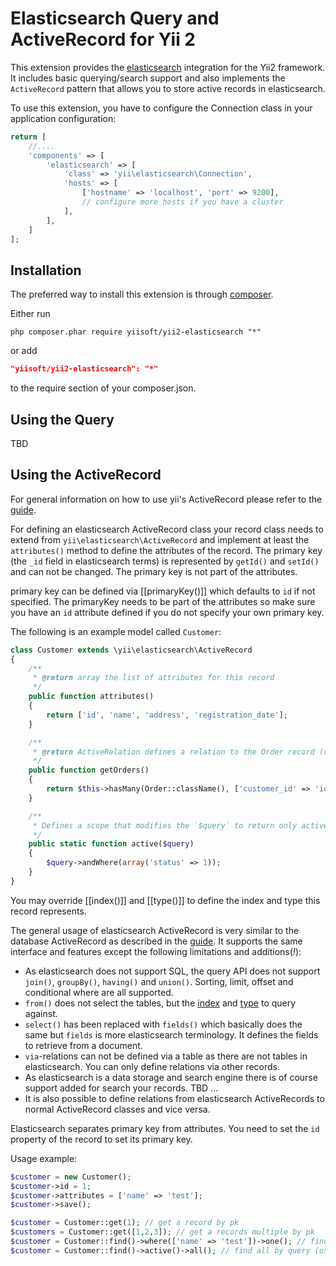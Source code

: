 Elasticsearch Query and ActiveRecord for Yii 2
==============================================

This extension provides the [elasticsearch](http://www.elasticsearch.org/) integration for the Yii2 framework.
It includes basic querying/search support and also implements the `ActiveRecord` pattern that allows you to store active
records in elasticsearch.

To use this extension, you have to configure the Connection class in your application configuration:

```php
return [
	//....
	'components' => [
        'elasticsearch' => [
            'class' => 'yii\elasticsearch\Connection',
            'hosts' => [
                ['hostname' => 'localhost', 'port' => 9200],
                // configure more hosts if you have a cluster
            ],
        ],
	]
];
```


Installation
------------

The preferred way to install this extension is through [composer](http://getcomposer.org/download/).

Either run

```
php composer.phar require yiisoft/yii2-elasticsearch "*"
```

or add

```json
"yiisoft/yii2-elasticsearch": "*"
```

to the require section of your composer.json.


Using the Query
---------------

TBD

Using the ActiveRecord
----------------------

For general information on how to use yii's ActiveRecord please refer to the [guide](https://github.com/yiisoft/yii2/blob/master/docs/guide/active-record.md).

For defining an elasticsearch ActiveRecord class your record class needs to extend from `yii\elasticsearch\ActiveRecord` and
implement at least the `attributes()` method to define the attributes of the record.
The primary key (the `_id` field in elasticsearch terms) is represented by `getId()` and `setId()` and can not be changed.
The primary key is not part of the attributes.

 primary key can be defined via [[primaryKey()]] which defaults to `id` if not specified.
The primaryKey needs to be part of the attributes so make sure you have an `id` attribute defined if you do
not specify your own primary key.

The following is an example model called `Customer`:

```php
class Customer extends \yii\elasticsearch\ActiveRecord
{
    /**
     * @return array the list of attributes for this record
     */
    public function attributes()
    {
        return ['id', 'name', 'address', 'registration_date'];
    }

    /**
     * @return ActiveRelation defines a relation to the Order record (can be in other database, e.g. redis or sql)
     */
    public function getOrders()
    {
        return $this->hasMany(Order::className(), ['customer_id' => 'id'])->orderBy('id');
    }

    /**
     * Defines a scope that modifies the `$query` to return only active(status = 1) customers
     */
    public static function active($query)
    {
        $query->andWhere(array('status' => 1));
    }
}
```

You may override [[index()]] and [[type()]] to define the index and type this record represents.

The general usage of elasticsearch ActiveRecord is very similar to the database ActiveRecord as described in the
[guide](https://github.com/yiisoft/yii2/blob/master/docs/guide/active-record.md).
It supports the same interface and features except the following limitations and additions(*!*):

- As elasticsearch does not support SQL, the query API does not support `join()`, `groupBy()`, `having()` and `union()`.
  Sorting, limit, offset and conditional where are all supported.
- `from()` does not select the tables, but the [index](http://www.elasticsearch.org/guide/en/elasticsearch/reference/current/glossary.html#glossary-index)
  and [type](http://www.elasticsearch.org/guide/en/elasticsearch/reference/current/glossary.html#glossary-type) to query against.
- `select()` has been replaced with `fields()` which basically does the same but `fields` is more elasticsearch terminology.
  It defines the fields to retrieve from a document.
- `via`-relations can not be defined via a table as there are not tables in elasticsearch. You can only define relations via other records.
- As elasticsearch is a data storage and search engine there is of course support added for search your records.
  TBD ...
- It is also possible to define relations from elasticsearch ActiveRecords to normal ActiveRecord classes and vice versa.

Elasticsearch separates primary key from attributes. You need to set the `id` property of the record to set its primary key.

Usage example:

```php
$customer = new Customer();
$customer->id = 1;
$customer->attributes = ['name' => 'test'];
$customer->save();

$customer = Customer::get(1); // get a record by pk
$customers = Customer::get([1,2,3]); // get a records multiple by pk
$customer = Customer::find()->where(['name' => 'test'])->one(); // find by query
$customer = Customer::find()->active()->all(); // find all by query (using the `active` scope)
```